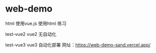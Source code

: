 # web-demo

html 使用vue.js 
使用html 练习

test-vue2 vue2 无自动化

test-vue3 vue3 自动化部署
网址：https://web-demo-sand.vercel.app/